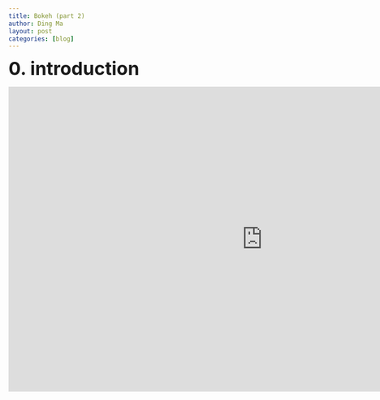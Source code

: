 ```yaml
---
title: Bokeh (part 2)
author: Ding Ma
layout: post
categories: [blog]
---
```


<span style="font-weight:bold;font-size:36px">0. introduction</span>

<embed src="https://dingma129.github.io/assets/active_image/bokeh/gapminder.html" width="1000" height="600">